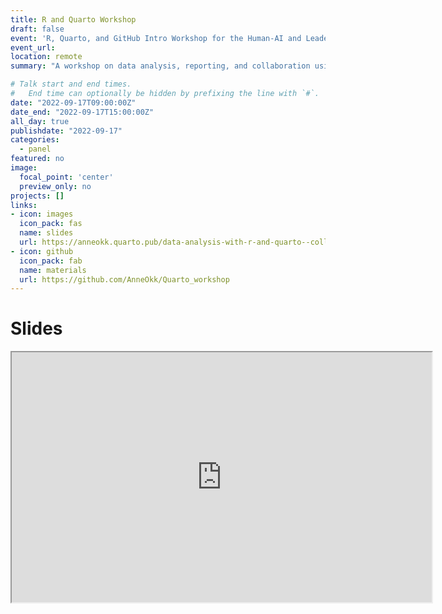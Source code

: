 ```yaml
---
title: R and Quarto Workshop
draft: false
event: 'R, Quarto, and GitHub Intro Workshop for the Human-AI and Leadership and People Management Teams, LMU Munich'
event_url: 
location: remote
summary: "A workshop on data analysis, reporting, and collaboration using R, Quarto, osf, and GitHub."

# Talk start and end times.
#   End time can optionally be hidden by prefixing the line with `#`.
date: "2022-09-17T09:00:00Z"
date_end: "2022-09-17T15:00:00Z"
all_day: true
publishdate: "2022-09-17"
categories:
  - panel
featured: no
image:
  focal_point: 'center'
  preview_only: no
projects: []
links:
- icon: images
  icon_pack: fas
  name: slides
  url: https://anneokk.quarto.pub/data-analysis-with-r-and-quarto--collaboration-using-github/#/title-slide
- icon: github
  icon_pack: fab
  name: materials
  url: https://github.com/AnneOkk/Quarto_workshop
---
```


# Slides 

<iframe src="https://anneokk.quarto.pub/data-analysis-with-r-and-quarto--collaboration-using-github/" width="672" height="400px" data-external="1"></iframe>

 

